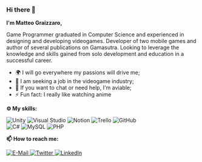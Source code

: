 ### Hi there 👋

**I'm Matteo Graizzaro,**

Game Programmer graduated in Computer Science and experienced in designing and developing videogames. Developer
of two mobile games and author of several publications on Gamasutra.
Looking to leverage the knowledge and skills gained from solo development and education in a successful career.

* 🌍 I will go everywhere my passions will drive me;
* 💼 I am seeking a job in the videogame industry;
* 💬 If you want to chat or need help, I'm aviable;
* ⚡ Fun fact: I really like watching anime

**⚙️ My skills:**
<p>
  <img src="https://img.shields.io/badge/-Unity-000000?style=flat-square&logo=unity&logoColor=white" alt="Unity">
  <img src="https://img.shields.io/badge/-Visual Studio-5C2D91?style=flat-square&logo=visual%20studio&logoColor=white" alt="Visual Studio">
  <img src="https://img.shields.io/badge/-Notion-000000?style=flat-square&logo=notion&logoColor=white" alt="Notion">
  <img src="https://img.shields.io/badge/-Trello-0079BF?style=flat-square&logo=trello&logoColor=white" alt="Trello">
  <img src="https://img.shields.io/badge/-GitHub-181717?style=flat-square&logo=github&logoColor=white" alt="GitHub"><br>
  <img src="https://img.shields.io/badge/-C%23-239120?style=flat-square&logo=c%20sharp&logoColor=white" alt="C#">
  <img src="https://img.shields.io/badge/-MySQL-4479A1?style=flat-square&logo=mysql&logoColor=white" alt="MySQL">
  <img src="https://img.shields.io/badge/-PHP-777BB4?style=flat-square&logo=php&logoColor=white" alt="PHP">
</p>

**📫 How to reach me:**
<p>
  <a href="mailto:graizzaromatteo@gmail.com">
    <img src="https://img.shields.io/badge/-E--Mail-EA4335?style=flat-square&logo=gmail&logoColor=white" alt="E-Mail">
  </a>
  <a href="https://twitter.com/matteograizzaro">
    <img src="https://img.shields.io/badge/-Twitter-1DA1F2?style=flat-square&logo=twitter&logoColor=white" alt="Twitter">
  </a>
  <a href="https://www.linkedin.com/in/matteo-graizzaro/">
    <img src="https://img.shields.io/badge/-LinkedIn-0077B5?style=flat-square&logo=linkedin&logoColor=white" alt="LinkedIn">
  </a>
</p>
